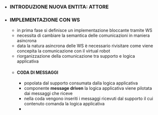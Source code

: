 - ### INTRODUZIONE NUOVA ENTITA: ATTORE
- ### IMPLEMENTAZIONE CON WS
	- in prima fase si definisce un implementazione bloccante tramite WS
	- necessita di cambiare la semantica delle comunicazioni in maniera asincrona
	- data la natura asincrona delle WS è necessario rivisitare come viene concepita la comunicazione con il virtual robot
	- riorganizzazione della comunicazione tra supporto e logica applicativa
	- #### CODA DI MESSAGGI
		- popolata dal supporto consumata dalla logica applicativa
		- componente **message driven** la logica applicativa viene pilotata dai messaggi che riceve
		- nella coda vengono inseriti i messaggi ricevuti dal supporto il cui contenuto comanda la logica applicativa
		-